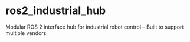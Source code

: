 # ros2_industrial_hub
Modular ROS 2 interface hub for industrial robot control – Built to support multiple vendors.
